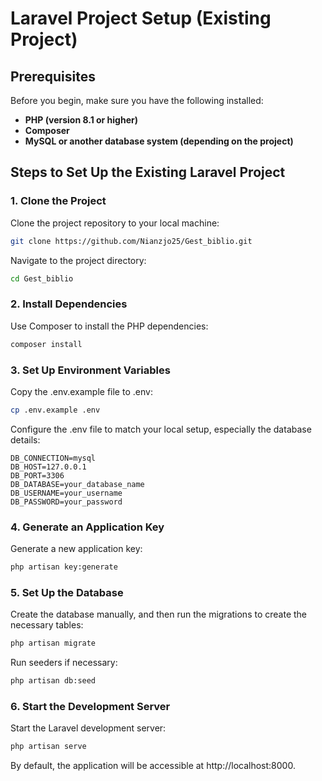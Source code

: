 # Laravel Project Setup (Existing Project)

## Prerequisites

Before you begin, make sure you have the following installed:

- **PHP (version 8.1 or higher)**
- **Composer**
- **MySQL or another database system (depending on the project)**

## Steps to Set Up the Existing Laravel Project

### 1. Clone the Project

Clone the project repository to your local machine:

```bash
git clone https://github.com/Nianzjo25/Gest_biblio.git
```

Navigate to the project directory:

```bash
cd Gest_biblio
```

### 2. Install Dependencies

Use Composer to install the PHP dependencies:

```bash
composer install
```

### 3. Set Up Environment Variables

Copy the .env.example file to .env:

```bash
cp .env.example .env
```

Configure the .env file to match your local setup, especially the database details:

```
DB_CONNECTION=mysql
DB_HOST=127.0.0.1
DB_PORT=3306
DB_DATABASE=your_database_name
DB_USERNAME=your_username
DB_PASSWORD=your_password
```

### 4. Generate an Application Key

Generate a new application key:

```bash
php artisan key:generate
```

### 5. Set Up the Database

Create the database manually, and then run the migrations to create the necessary tables:

```bash
php artisan migrate
```

Run seeders if necessary:

```bash
php artisan db:seed
```

### 6. Start the Development Server

Start the Laravel development server:

```bash
php artisan serve
```

By default, the application will be accessible at http://localhost:8000.
